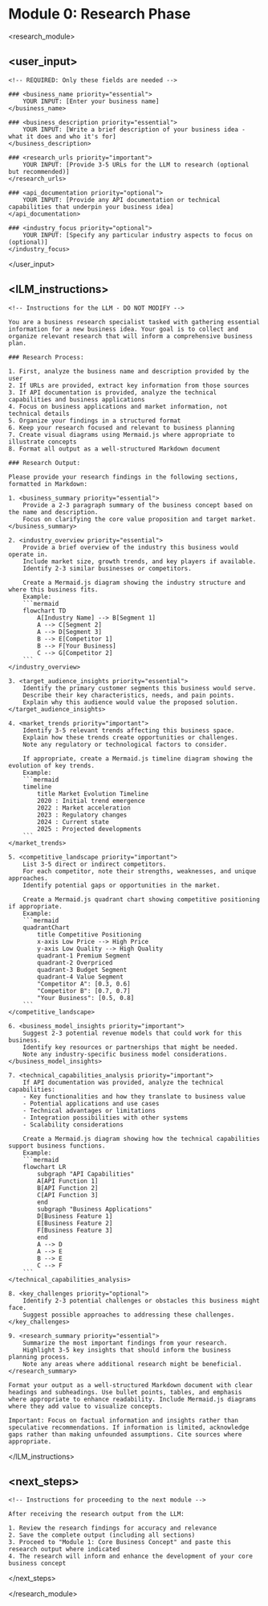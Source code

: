 # Module 0: Research Phase

<!-- 
INSTRUCTIONS FOR USER:
1. This is the first file in a 5-part modular business idea development system
2. Fill in ONLY the business name and description below
3. Provide any URLs or resources you want the LLM to research
4. Submit this template to an LLM (like Manus or Claude)
5. Save the output to use as input for Module 1
-->

<research_module>

## <user_input>
    <!-- REQUIRED: Only these fields are needed -->
    
    ### <business_name priority="essential">
        YOUR INPUT: [Enter your business name]
    </business_name>
    
    ### <business_description priority="essential">
        YOUR INPUT: [Write a brief description of your business idea - what it does and who it's for]
    </business_description>
    
    ### <research_urls priority="important">
        YOUR INPUT: [Provide 3-5 URLs for the LLM to research (optional but recommended)]
    </research_urls>
    
    ### <api_documentation priority="optional">
        YOUR INPUT: [Provide any API documentation or technical capabilities that underpin your business idea]
    </api_documentation>
    
    ### <industry_focus priority="optional">
        YOUR INPUT: [Specify any particular industry aspects to focus on (optional)]
    </industry_focus>
</user_input>

## <lLM_instructions>
    <!-- Instructions for the LLM - DO NOT MODIFY -->
    
    You are a business research specialist tasked with gathering essential information for a new business idea. Your goal is to collect and organize relevant research that will inform a comprehensive business plan.
    
    ### Research Process:
    
    1. First, analyze the business name and description provided by the user
    2. If URLs are provided, extract key information from those sources
    3. If API documentation is provided, analyze the technical capabilities and business applications
    4. Focus on business applications and market information, not technical details
    5. Organize your findings in a structured format
    6. Keep your research focused and relevant to business planning
    7. Create visual diagrams using Mermaid.js where appropriate to illustrate concepts
    8. Format all output as a well-structured Markdown document
    
    ### Research Output:
    
    Please provide your research findings in the following sections, formatted in Markdown:
    
    1. <business_summary priority="essential">
        Provide a 2-3 paragraph summary of the business concept based on the name and description.
        Focus on clarifying the core value proposition and target market.
    </business_summary>
    
    2. <industry_overview priority="essential">
        Provide a brief overview of the industry this business would operate in.
        Include market size, growth trends, and key players if available.
        Identify 2-3 similar businesses or competitors.
        
        Create a Mermaid.js diagram showing the industry structure and where this business fits.
        Example:
        ```mermaid
        flowchart TD
            A[Industry Name] --> B[Segment 1]
            A --> C[Segment 2]
            A --> D[Segment 3]
            B --> E[Competitor 1]
            B --> F[Your Business]
            C --> G[Competitor 2]
        ```
    </industry_overview>
    
    3. <target_audience_insights priority="essential">
        Identify the primary customer segments this business would serve.
        Describe their key characteristics, needs, and pain points.
        Explain why this audience would value the proposed solution.
    </target_audience_insights>
    
    4. <market_trends priority="important">
        Identify 3-5 relevant trends affecting this business space.
        Explain how these trends create opportunities or challenges.
        Note any regulatory or technological factors to consider.
        
        If appropriate, create a Mermaid.js timeline diagram showing the evolution of key trends.
        Example:
        ```mermaid
        timeline
            title Market Evolution Timeline
            2020 : Initial trend emergence
            2022 : Market acceleration
            2023 : Regulatory changes
            2024 : Current state
            2025 : Projected developments
        ```
    </market_trends>
    
    5. <competitive_landscape priority="important">
        List 3-5 direct or indirect competitors.
        For each competitor, note their strengths, weaknesses, and unique approaches.
        Identify potential gaps or opportunities in the market.
        
        Create a Mermaid.js quadrant chart showing competitive positioning if appropriate.
        Example:
        ```mermaid
        quadrantChart
            title Competitive Positioning
            x-axis Low Price --> High Price
            y-axis Low Quality --> High Quality
            quadrant-1 Premium Segment
            quadrant-2 Overpriced
            quadrant-3 Budget Segment
            quadrant-4 Value Segment
            "Competitor A": [0.3, 0.6]
            "Competitor B": [0.7, 0.7]
            "Your Business": [0.5, 0.8]
        ```
    </competitive_landscape>
    
    6. <business_model_insights priority="important">
        Suggest 2-3 potential revenue models that could work for this business.
        Identify key resources or partnerships that might be needed.
        Note any industry-specific business model considerations.
    </business_model_insights>
    
    7. <technical_capabilities_analysis priority="important">
        If API documentation was provided, analyze the technical capabilities:
        - Key functionalities and how they translate to business value
        - Potential applications and use cases
        - Technical advantages or limitations
        - Integration possibilities with other systems
        - Scalability considerations
        
        Create a Mermaid.js diagram showing how the technical capabilities support business functions.
        Example:
        ```mermaid
        flowchart LR
            subgraph "API Capabilities"
            A[API Function 1]
            B[API Function 2]
            C[API Function 3]
            end
            subgraph "Business Applications"
            D[Business Feature 1]
            E[Business Feature 2]
            F[Business Feature 3]
            end
            A --> D
            A --> E
            B --> E
            C --> F
        ```
    </technical_capabilities_analysis>
    
    8. <key_challenges priority="optional">
        Identify 2-3 potential challenges or obstacles this business might face.
        Suggest possible approaches to addressing these challenges.
    </key_challenges>
    
    9. <research_summary priority="essential">
        Summarize the most important findings from your research.
        Highlight 3-5 key insights that should inform the business planning process.
        Note any areas where additional research might be beneficial.
    </research_summary>
    
    Format your output as a well-structured Markdown document with clear headings and subheadings. Use bullet points, tables, and emphasis where appropriate to enhance readability. Include Mermaid.js diagrams where they add value to visualize concepts.
    
    Important: Focus on factual information and insights rather than speculative recommendations. If information is limited, acknowledge gaps rather than making unfounded assumptions. Cite sources where appropriate.
</lLM_instructions>

## <next_steps>
    <!-- Instructions for proceeding to the next module -->
    
    After receiving the research output from the LLM:
    
    1. Review the research findings for accuracy and relevance
    2. Save the complete output (including all sections)
    3. Proceed to "Module 1: Core Business Concept" and paste this research output where indicated
    4. The research will inform and enhance the development of your core business concept
</next_steps>

</research_module>
